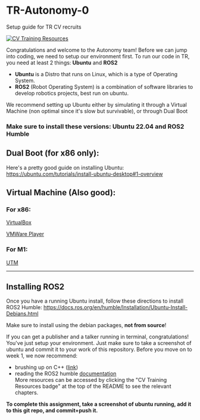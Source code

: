 # TR-Autonomy-0
Setup guide for TR CV recruits

[![CV Training Resources](https://img.shields.io/badge/CV-%20Training%20Resources-eac817?labelColor=2a77a2&style=for-the-badge)](https://github.com/Triton-Robotics-Training/TR-CV-0/blob/main/resources.md)

Congratulations and welcome to the Autonomy team! Before we can jump into coding, we need to setup our environment first.
To run our code in TR, you need at least 2 things: **Ubuntu** and **ROS2**
- **Ubuntu** is a Distro that runs on Linux, which is a type of Operating System.
- **ROS2** (Robot Operating System) is a combination of software libraries to develop robotics projects, best run on ubuntu.

We recommend setting up Ubuntu either by simulating it through a Virtual Machine (non optimal since it's slow but survivable), or through Dual Boot 

### Make sure to install these versions: Ubuntu 22.04 and ROS2 Humble

## Dual Boot (for x86 only):

Here's a pretty good guide on installing Ubuntu: https://ubuntu.com/tutorials/install-ubuntu-desktop#1-overview

## Virtual Machine (Also good):
### For x86:
[VirtualBox](https://www.virtualbox.org/)

[VMWare Player](https://www.vmware.com/products/workstation-player.html)
### For M1:
[UTM](https://mac.getutm.app/)

---
## Installing ROS2
Once you have a running Ubuntu install, follow these directions to install ROS2 Humble: https://docs.ros.org/en/humble/Installation/Ubuntu-Install-Debians.html  

Make sure to install using the debian packages, __not from source__!

If you can get a publisher and a talker running in terminal, congratulations! You've just setup your environment. Just make sure to take a screenshot of ubuntu and commit it to your work of this repository. Before you move on to week 1, we now recommend:
- brushing up on C++ ([link](https://www.learncpp.com/))
- reading the ROS2 humble [documentation](https://docs.ros.org/en/humble/Tutorials.html)  
More resources can be accessed by clicking the "CV Training Resources badge" at the top of the README to see the relevant chapters.

**To complete this assignment, take a screenshot of ubuntu running, add it to this git repo, and commit+push it.**

